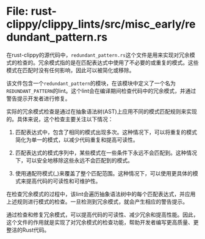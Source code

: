 # File: rust-clippy/clippy_lints/src/misc_early/redundant_pattern.rs

在rust-clippy的源代码中，`redundant_pattern.rs`这个文件是用来实现对冗余模式的检查的。冗余模式指的是在匹配表达式中使用了不必要的或重复的模式。这些模式在匹配时没有任何影响，因此可以被简化或移除。

该文件包含一个`redundant_pattern`的模块，在该模块中定义了一个名为`REDUNDANT_PATTERN`的lint。这个lint会在编译期间检查代码中的冗余模式，并通过警告提示开发者进行修复。

实际的冗余模式检查是通过在抽象语法树(AST)上应用不同的模式匹配规则来实现的。具体来说，这个检查主要关注以下情况：

1. 匹配表达式中，包含了相同的模式出现多次。这种情况下，可以将重复的模式简化为单一的模式，以减少代码重复和提高可读性。

2. 匹配表达式的模式序列中，某些模式在一些条件下永远不会匹配到。这种情况下，可以安全地移除这些永远不会匹配到的模式。

3. 使用通配符模式(_)来覆盖了整个匹配范围。这种情况下，可以使用更具体的模式来提高代码的可读性和可维护性。

在检查冗余模式的过程中，该lint会遍历抽象语法树中的每个匹配表达式，并应用上述规则进行模式的检查。一旦检测到冗余模式，就会产生相应的警告提示。

通过检查和修复冗余模式，可以提高代码的可读性、减少冗余和提高性能。因此，这个文件的作用就是实现了对冗余模式的检查功能，帮助开发者编写更高质量、更整洁的Rust代码。

